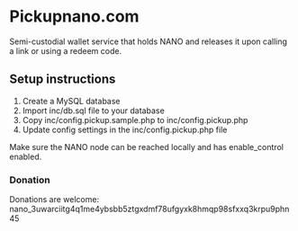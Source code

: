 # Pickupnano.com
Semi-custodial wallet service that holds NANO and releases it upon calling a link or using a redeem code.

## Setup instructions
1) Create a MySQL database
2) Import inc/db.sql file to your database
3) Copy inc/config.pickup.sample.php to inc/config.pickup.php
4) Update config settings in the inc/config.pickup.php file

Make sure the NANO node can be reached locally and has enable_control enabled.


### Donation
Donations are welcome: nano_3uwarciitg4q1me4ybsbb5ztgxdmf78ufgyxk8hmqp98sfxxq3krpu9phn45
